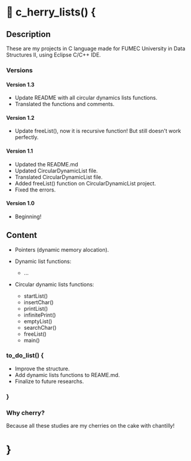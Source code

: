 # :cherries: c_herry_lists() {

## Description

These are my projects in C language made for FUMEC University in Data Structures II, using Eclipse C/C++ IDE.

### Versions ###

#### Version 1.3 ####

* Update README with all circular dynamics lists functions.
* Translated the functions and comments.

#### Version 1.2 ####

* Update freeList(), now it is recursive function! But still doesn't work perfectly.

#### Version 1.1 ####

* Updated the README.md
* Updated CircularDynamicList file.
* Translated CircularDynamicList file.
* Added freeList() function on CircularDynamicList project.
* Fixed the errors.

#### Version 1.0 ####

* Beginning!

## Content
	
* Pointers (dynamic memory alocation).
* Dynamic list functions:

	- ...

* Circular dynamic lists functions:

	- startList()
	- insertChar()
	- printList()
	- infinitePrint()
	- emptyList()
	- searchChar()
	- freeList()
	- main()

### to_do_list() {

* Improve the structure.
* Add dynamic lists functions to REAME.md.
* Finalize to future researchs.

### }

### Why cherry?

Because all these studies are my cherries on the cake with chantilly!

# }